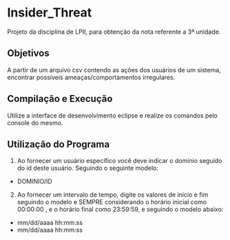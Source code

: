 # Insider_Threat
Projeto da disciplina de LPII, para obtenção da nota referente a 3ª unidade.

## Objetivos
A partir de um arquivo csv contendo as ações dos usuários de um sistema, encontrar possíveis ameaças/comportamentos irregulares.

## Compilação e Execução
Utilize a interface de desenvolvimento eclipse e realize os comandos pelo console do mesmo.


## Utilização do Programa
1. Ao fornecer um usuário específico você deve indicar o domínio seguido do id deste usuário. Seguindo o seguinte modelo:

- DOMINIO/ID

2. Ao fornecer um intervalo de tempo, digite os valores de início e fim seguindo o modelo e SEMPRE considerando o horário inicial como 00:00:00 , e o horário final como 23:59:59, e seguindo o modelo abaixo:

- mm/dd/aaaa hh:mm:ss
- mm/dd/aaaa hh:mm:ss


